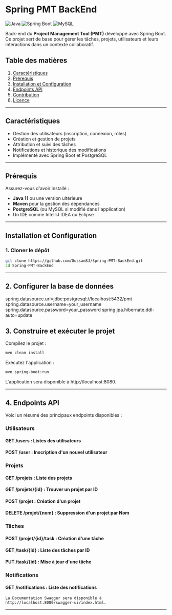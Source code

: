 # Spring PMT BackEnd

![Java](https://img.shields.io/badge/Java-11-blue)
![Spring Boot](https://img.shields.io/badge/Spring%20Boot-2.5.4-green)
![MySQL](https://shields.io/badge/MySQL-lightgrey?logo=mysql&style=plastic&logoColor=white&labelColor=blue)

Back-end du **Project Management Tool (PMT)** développé avec Spring Boot. Ce projet sert de base pour gérer les tâches, projets, utilisateurs et leurs interactions dans un contexte collaboratif.

## Table des matières
1. [Caractéristiques](#caractéristiques)
2. [Prérequis](#prérequis)
3. [Installation et Configuration](#installation-et-configuration)
4. [Endpoints API](#endpoints-api)
5. [Contribution](#contribution)
6. [Licence](#licence)

---

## Caractéristiques
- Gestion des utilisateurs (inscription, connexion, rôles)
- Création et gestion de projets
- Attribution et suivi des tâches
- Notifications et historique des modifications
- Implémenté avec Spring Boot et PostgreSQL

---

## Prérequis
Assurez-vous d'avoir installé :
- **Java 11** ou une version ultérieure
- **Maven** pour la gestion des dépendances
- **PostgreSQL** (ou MySQL si modifié dans l'application)
- Un IDE comme IntelliJ IDEA ou Eclipse

---

## Installation et Configuration

### 1. Cloner le dépôt
```bash
git clone https://github.com/OussamSJ/Spring-PMT-BackEnd.git
cd Spring-PMT-BackEnd

```
---

## 2. Configurer la base de données

spring.datasource.url=jdbc:postgresql://localhost:5432/pmt
spring.datasource.username=your_username
spring.datasource.password=your_password
spring.jpa.hibernate.ddl-auto=update

## 3. Construire et exécuter le projet
Compilez le projet :
```bash
mvn clean install
```
Exécutez l'application :
```bash
mvn spring-boot:run
```
L'application sera disponible à http://localhost:8080.

---


## 4. Endpoints API
Voici un résumé des principaux endpoints disponibles :

### Utilisateurs
#### GET /users : Listes des utilisateurs
#### POST /user : Inscription d'un nouvel utilisateur

### Projets
#### GET /projets : Liste des projets
#### GET /projets/{id} : Trouver un projet par ID
#### POST /projet : Création d'un projet
#### DELETE /projet/{nom} : Suppression d'un projet par Nom

### Tâches
#### POST /projet/{id}/task : Création d'une tâche 
#### GET /task/{id} : Liste des tâches par ID
#### PUT /task/{id} : Mise à jour d'une tâche

### Notifications
#### GET /notifications : Liste des notifications

```
La Documentation Swagger sera disponible à http://localhost:8080/swagger-ui/index.html.
```

---
